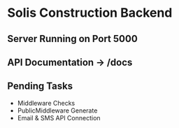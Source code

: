 # Solis Construction Backend

## Server Running on Port 5000
## API Documentation -> /docs

## Pending Tasks
 - Middleware Checks
 - PublicMiddleware Generate
 - Email & SMS API Connection
